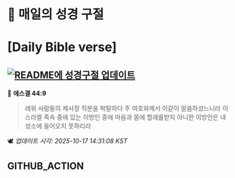 # 🙏 매일의 성경 구절
# [Daily Bible verse]
## [![README에 성경구절 업데이트](https://github.com/DONGSUKA/first_test/actions/workflows/update-readme-bible.yml/badge.svg)](https://github.com/DONGSUKA/first_test/actions/workflows/update-readme-bible.yml)
<!-- START_BIBLE_VERSE -->
📖 **에스겔 44:9**
> 레위 사람들의 제사장 직분을 박탈하다 주 여호와께서 이같이 말씀하셨느니라 이스라엘 족속 중에 있는 이방인 중에 마음과 몸에 할례를받지 아니한 이방인은 내 성소에 들어오지 못하리라

🕊️ _업데이트 시각: 2025-10-17 14:31:08 KST_
  <!-- END_BIBLE_VERSE -->
## GITHUB_ACTION
